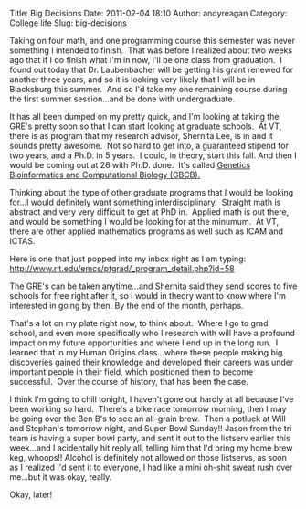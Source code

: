 Title: Big Decisions
Date: 2011-02-04 18:10
Author: andyreagan
Category: College life
Slug: big-decisions

Taking on four math, and one programming course this semester was never
something I intended to finish.  That was before I realized about two
weeks ago that if I do finish what I'm in now, I'll be one class from
graduation.  I found out today that Dr. Laubenbacher will be getting his
grant renewed for another three years, and so it is looking very likely
that I will be in Blacksburg this summer.  And so I'd take my one
remaining course during the first summer session...and be done with
undergraduate.

It has all been dumped on my pretty quick, and I'm looking at taking the
GRE's pretty soon so that I can start looking at graduate schools.  At
VT, there is as program that my research advisor, Shernita Lee, is in
and it sounds pretty awesome.  Not so hard to get into,
a guaranteed stipend for two years, and a Ph.D. in 5 years.  I could, in
theory, start this fall. And then I would be coming out at 26 with Ph.D.
done.  It's called [Genetics Bioinformatics and Computational Biology
(GBCB).](http://www.grads.vt.edu/academics/programs/gbcb/)

Thinking about the type of other graduate programs that I would be
looking for...I would definitely want something interdisciplinary.
 Straight math is abstract and very very difficult to get at PhD in.
 Applied math is out there, and would be something I would be looking
for at the minumum.  At VT, there are other applied mathematics programs
as well such as ICAM and ICTAS.

Here is one that just popped into my inbox right as I am typing:
<http://www.rit.edu/emcs/ptgrad/_program_detail.php?id=58>

The GRE's can be taken anytime...and Shernita said they send scores to
five schools for free right after it, so I would in theory want to know
where I'm interested in going by then. By the end of the month, perhaps.

That's a lot on my plate right now, to think about.  Where I go to grad
school, and even more specifically who I research with will have a
profound impact on my future opportunities and where I end up in the
long run.  I learned that in my Human Origins class...where these people
making big discoveries gained their knowledge and developed their
careers was under important people in their field, which positioned them
to become successful.  Over the course of history, that has been the
case.

I think I'm going to chill tonight, I haven't gone out hardly at all
because I've been working so hard.  There's a bike race tomorrow
morning, then I may be going over the Ben B's to see an all-grain brew.
 Then a potluck at Will and Stephan's tomorrow night, and Super Bowl
Sunday!! Jason from the tri team is having a super bowl party, and sent
it out to the listserv earlier this week...and I acidentally hit reply
all, telling him that I'd bring my home brew keg, whoops!! Alcohol is
definitely not allowed on those listservs, as soon as I realized I'd
sent it to everyone, I had like a mini oh-shit sweat rush over me...but
it was okay, really.

Okay, later!
